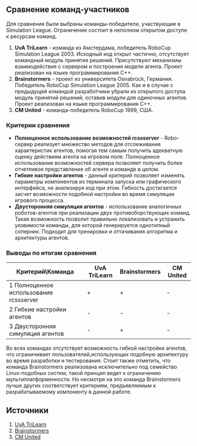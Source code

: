 ## Сравнение команд-участников

Для сравнения были выбраны команды-победители, участвующие в Simulation League. Ограничение состоит в неполном открытом доступе к ресурсам команд.

1. **UvA TriLearn** - команда из Амстердама, победитель RoboCup Simulation League 2003. Исходный код открыт частично, отсутствует командный модуль принятия решений. Присутствуют механизмы взаимодействия с сервером и построения модели агента. Проект реализован на языке программирования C++.
2. **Brainstormers** - проект из университета Osnabrück, Германия. Победитель RoboCup Simulation League 2005. Как и в случае с предыдущей командой разработчики убрали из открытого доступа модуль принятий решений, оставив модули для одиночных агентов. Проект реализован на языке программирования C++.
3. **CM United** - команда-победитель RoboCup 1999, США.

### Критерии сравнения

- **Полноценное использование возможностей rcssserver** - Robo-сервер реализует множество методов для отслеживания характеристик агентов, помогая тем самым получить адекватную оценку действиям агента на игровом поле. Полноценное использование возможностей сервера позволяет получить более отчетливое представление об агенте и команде в целом.
- **Гибкие настройки агентов** - данный критерий позволяет изменять параметры компонентов из терминала запуска или графического интерфейса, не анализируя код при этом. Гибкость достигается засчет возможности подобной настройки во время симуляции игрового процесса.
- **Двусторонняя симуляция агентов** - использование аналогичных роботов-агентов при реализации двух противоборствующих команд. Такая возможность позволит правильно локализовать и устранить уязвимости команды, для которой генерируется однотипный соперник. Подходит для тренировки и оттачивания алгоритма и архитектуры агентов.


### Выводы по итогам сравнения

Критерий\Команда                       | UvA TriLearn |   Brainstormers    | CM United
---------------------------------------| ------------ | ------------------ | ---------
1 Полноценное использование rcssserver |      +       |         +          |    -
2 Гибкие настройки агентов             |      -       |         -          |    -
3 Двусторонняя симуляция агентов       |      -       |         +          |    - 

Во всех командах отсутствует возможность гибкой настройки агентов, что ограничивает пользователей,использующих подобную архитектуру во время разработки и тестирования. Стоит также отметить, что команда Brainstormers реализована исключительно под семейство Linux-подобных систем, такой принцип ведет к ограничению мультиплатформенности. Но несмотря на это команда Brainstormers лучше других соответствует критериям, предъявляемым к разрабатываемому компоненту в данной работе.

## Источники

1. [UvA TriLearn](http://www.jellekok.nl/index.php?cat=robocup)
2. [Brainstormers](https://sourceforge.net/projects/bsrelease/files)
3. [CM United](http://www.cs.cmu.edu/~mmv/papers/LNAI97-robot.pdf)